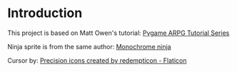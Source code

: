 # Introduction

This project is based on Matt Owen's tutorial: [Pygame ARPG Tutorial Series](https://www.youtube.com/watch?v=a1NIscbsmKo&list=PLLdd2IQ6qKU7OAOpVdaK304D_BGSOw3iW&pp=iAQB)

Ninja sprite is from the same author: [Monochrome ninja](https://mowen88.itch.io/monochrome-ninjaa)

Cursor by: [Precision icons created by redempticon - Flaticon](https://www.flaticon.com/free-icons/precision)